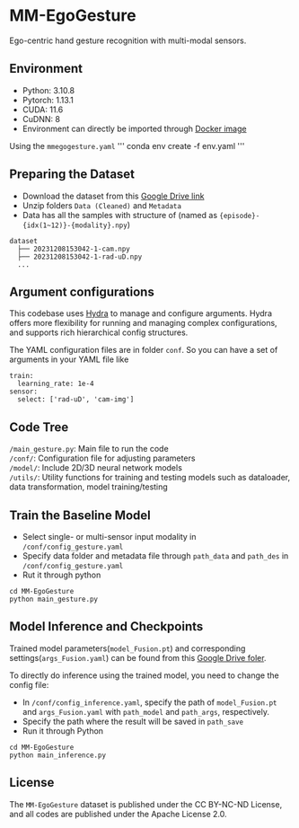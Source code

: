 # MM-EgoGesture
Ego-centric hand gesture recognition with multi-modal sensors.

## Environment
* Python: 3.10.8
* Pytorch: 1.13.1
* CUDA: 11.6
* CuDNN: 8
* Environment can directly be imported through [Docker image](https://hub.docker.com/repository/docker/gogoho88/stanford_mmwave/tags/v3/sha256-481efb7f0500f3657296cd8e1320404887e18f49a2e6683fbcec18d6a9e7d212)

Using the `mmegogesture.yaml`
'''
conda env create -f env.yaml
'''

## Preparing the Dataset
* Download the dataset from this [Google Drive link](https://drive.google.com/drive/folders/1sXZ0JFAW5JQ_2f_Y19F3As97P0vvQ913?usp=share_link)
* Unzip folders `Data (Cleaned)` and `Metadata`
* Data has all the samples with structure of
(named as `{episode}-{idx(1~12)}-{modality}.npy`)
```
dataset
  ├── 20231208153042-1-cam.npy
  ├── 20231208153042-1-rad-uD.npy
  ...
```

## Argument configurations
This codebase uses [Hydra](https://github.com/facebookresearch/hydra) to manage and configure arguments. Hydra offers more flexibility for running and managing complex configurations, and supports rich hierarchical config structures.

The YAML configuration files are in folder `conf`. So you can have a set of arguments in your YAML file like
```
train:
  learning_rate: 1e-4
sensor: 
  select: ['rad-uD', 'cam-img']
```

## Code Tree
`/main_gesture.py`: Main file to run the code<br>
`/conf/`: Configuration file for adjusting parameters<br>
`/model/`: Include 2D/3D neural network models<br>
`/utils/`: Utility functions for training and testing models such as dataloader, data transformation, model training/testing 

## Train the Baseline Model
* Select single- or multi-sensor input modality in `/conf/config_gesture.yaml`
* Specify data folder and metadata file through `path_data` and `path_des` in `/conf/config_gesture.yaml`
* Rut it through python
```
cd MM-EgoGesture
python main_gesture.py
```

## Model Inference and Checkpoints
Trained model parameters(`model_Fusion.pt`) and corresponding settings(`args_Fusion.yaml`) can be found from this [Google Drive foler](https://drive.google.com/drive/folders/1n1nkfOQtNZ2cDRLQldMPpkFfIqnB4RXG?usp=share_link).

To directly do inference using the trained model, you need to change the config file:
* In `/conf/config_inference.yaml`, specify the path of `model_Fusion.pt` and `args_Fusion.yaml` with `path_model` and `path_args`, respectively.
* Specify the path where the result will be saved in `path_save`
* Run it through Python
```
cd MM-EgoGesture
python main_inference.py
```

## License
The `MM-EgoGesture` dataset is published under the CC BY-NC-ND License, and all codes are published under the Apache License 2.0.